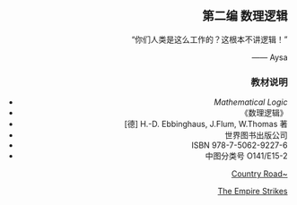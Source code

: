 ## 第二编  数理逻辑

 “你们人类是这么工作的？这根本不讲逻辑！”

<body style="text-align:right"> 

—— Aysa

</body>

### 教材说明

- _Mathematical Logic_
- 《数理逻辑》
- [德] H.-D. Ebbinghaus, J.Flum, W.Thomas  著
- 世界图书出版公司
- ISBN 978-7-5062-9227-6
- 中图分类号  O141/E15-2

[Country Road~](/readme.md)

[The Empire Strikes](./Vol.I.md)
